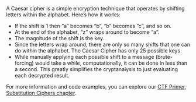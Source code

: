 A Caesar cipher is a simple encryption technique that operates by shifting letters within the alphabet. Here’s how it works:

- If the shift is 1 then “a” becomes “b”, “b” becomes “c”, and so on.
- At the end of the alphabet, “z” wraps around to become “a”.
- The magnitude of the shift is the key.
- Since the letters wrap around, there are only so many shifts that one can do within the alphabet. The Caesar Cipher has only 25 possible keys.
- While manually applying each possible shift to a message (brute-forcing) would take a while, computationally, it can be done in less than a second. This greatly simplifies the cryptanalysis to just evaluating each decrypted result.

For more information and code examples, you can explore our [CTF Primer, Substitution Ciphers chapter](https://primer.picoctf.org/#_substitution_ciphers).